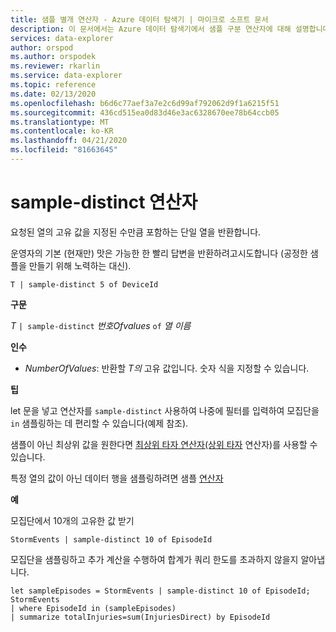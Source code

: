 ```yaml
---
title: 샘플 별개 연산자 - Azure 데이터 탐색기 | 마이크로 소프트 문서
description: 이 문서에서는 Azure 데이터 탐색기에서 샘플 구분 연산자에 대해 설명합니다.
services: data-explorer
author: orspod
ms.author: orspodek
ms.reviewer: rkarlin
ms.service: data-explorer
ms.topic: reference
ms.date: 02/13/2020
ms.openlocfilehash: b6d6c77aef3a7e2c6d99af792062d9f1a6215f51
ms.sourcegitcommit: 436cd515ea0d83d46e3ac6328670ee78b64ccb05
ms.translationtype: MT
ms.contentlocale: ko-KR
ms.lasthandoff: 04/21/2020
ms.locfileid: "81663645"
---
```

# <a name="sample-distinct-operator"></a>sample-distinct 연산자

요청된 열의 고유 값을 지정된 수만큼 포함하는 단일 열을 반환합니다. 

운영자의 기본 (현재만) 맛은 가능한 한 빨리 답변을 반환하려고시도합니다 (공정한 샘플을 만들기 위해 노력하는 대신).

```kusto
T | sample-distinct 5 of DeviceId
```

**구문**

*T* `| sample-distinct` *번호Ofvalues* `of` *열 이름*

**인수**
* *NumberOfValues*: 반환할 *T의* 고유 값입니다. 숫자 식을 지정할 수 있습니다.

**팁**

 let 문을 넣고 연산자를 `sample-distinct` 사용하여 나중에 필터를 입력하여 모집단을 `in` 샘플링하는 데 편리할 수 있습니다(예제 참조). 

 샘플이 아닌 최상위 값을 원한다면 [최상위 타자 연산자(상위 타자](tophittersoperator.md) 연산자)를 사용할 수 있습니다. 

 특정 열의 값이 아닌 데이터 행을 샘플링하려면 샘플 [연산자](sampleoperator.md)

**예**  

모집단에서 10개의 고유한 값 받기

```kusto
StormEvents | sample-distinct 10 of EpisodeId

```

모집단을 샘플링하고 추가 계산을 수행하여 합계가 쿼리 한도를 초과하지 않을지 알아냅니다. 

```kusto
let sampleEpisodes = StormEvents | sample-distinct 10 of EpisodeId;
StormEvents 
| where EpisodeId in (sampleEpisodes) 
| summarize totalInjuries=sum(InjuriesDirect) by EpisodeId
```